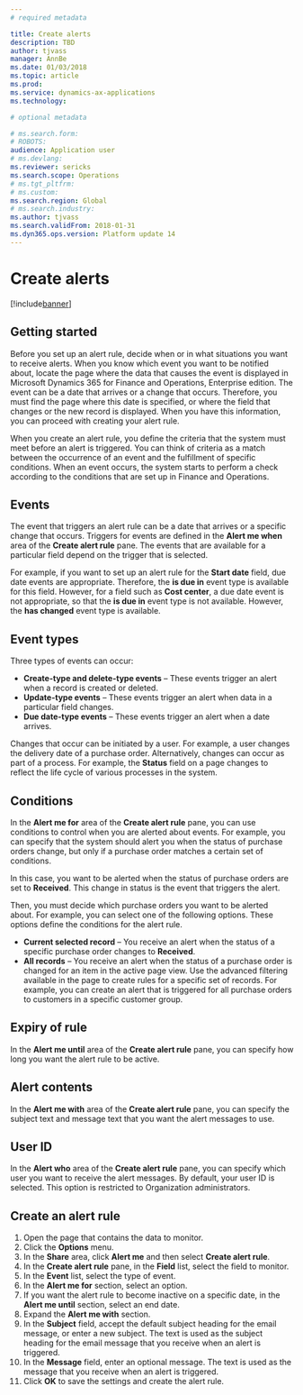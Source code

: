 ```yaml
---
# required metadata

title: Create alerts
description: TBD
author: tjvass
manager: AnnBe
ms.date: 01/03/2018
ms.topic: article
ms.prod: 
ms.service: dynamics-ax-applications
ms.technology: 

# optional metadata

# ms.search.form:
# ROBOTS:
audience: Application user
# ms.devlang: 
ms.reviewer: sericks
ms.search.scope: Operations
# ms.tgt_pltfrm: 
# ms.custom:
ms.search.region: Global
# ms.search.industry:
ms.author: tjvass
ms.search.validFrom: 2018-01-31 
ms.dyn365.ops.version: Platform update 14
---
```


# Create alerts

[!include[banner](../includes/banner.md)]

## Getting started
Before you set up an alert rule, decide when or in what situations you want to receive alerts. When you know which event you want to be notified about, locate the page where the data that causes the event is displayed in Microsoft Dynamics 365 for Finance and Operations, Enterprise edition. The event can be a date that arrives or a change that occurs. Therefore, you must find the page where this date is specified, or where the field that changes or the new record is displayed. When you have this information, you can proceed with creating your alert rule.

When you create an alert rule, you define the criteria that the system must meet before an alert is triggered. You can think of criteria as a match between the occurrence of an event and the fulfillment of specific conditions. When an event occurs, the system starts to perform a check according to the conditions that are set up in Finance and Operations. 

## Events
The event that triggers an alert rule can be a date that arrives or a specific change that occurs. Triggers for events are defined in the **Alert me when** area of the **Create alert rule** pane. The events that are available for a particular field depend on the trigger that is selected. 

For example, if you want to set up an alert rule for the **Start date** field, due date events are appropriate. Therefore, the **is due in** event type is available for this field. However, for a field such as **Cost center**, a due date event is not appropriate, so that the **is due in** event type is not available. However, the **has changed** event type is available. 

## Event types
Three types of events can occur:
- **Create-type and delete-type events** – These events trigger an alert when a record is created or deleted. 
- **Update-type events** – These events trigger an alert when data in a particular field changes. 
- **Due date-type events** – These events trigger an alert when a date arrives. 
	
Changes that occur can be initiated by a user. For example, a user changes the delivery date of a purchase order. Alternatively, changes can occur as part of a process. For example, the **Status** field on a page changes to reflect the life cycle of various processes in the system. 

## Conditions
In the **Alert me for** area of the **Create alert rule** pane, you can use conditions to control when you are alerted about events. For example, you can specify that the system should alert you when the status of purchase orders change, but only if a purchase order matches a certain set of conditions. 

In this case, you want to be alerted when the status of purchase orders are set to **Received**. This change in status is the event that triggers the alert. 

Then, you must decide which purchase orders you want to be alerted about. For example, you can select one of the following options. These options define the conditions for the alert rule.

  -  **Current selected record** – You receive an alert when the status of a specific purchase order changes to **Received**.
  -  **All records** – You receive an alert when the status of a purchase order is changed for an item in the active page view.  Use the advanced filtering available in the page to create rules for a specific set of records. For example, you can create an alert that is triggered for all purchase orders to customers in a specific customer group.
	
## Expiry of rule
In the **Alert me until** area of the **Create alert rule** pane, you can specify how long you want the alert rule to be active. 

## Alert contents
In the **Alert me with** area of the **Create alert rule** pane, you can specify the subject text and message text that you want the alert messages to use. 

## User ID
In the **Alert who** area of the **Create alert rule** pane, you can specify which user you want to receive the alert messages. By default, your user ID is selected. This option is restricted to Organization administrators.

## Create an alert rule
  1. Open the page that contains the data to monitor. 
  2. Click the **Options** menu.
  3. In the **Share** area, click **Alert me** and then select **Create alert rule**.
  4. In the **Create alert rule** pane, in the **Field** list, select the field to monitor. 
  5. In the **Event** list, select the type of event. 
  6. In the **Alert me for** section, select an option. 
  7. If you want the alert rule to become inactive on a specific date, in the **Alert me until** section, select an end date. 
8. Expand the **Alert me with** section. 
9. In the **Subject** field, accept the default subject heading for the email message, or enter a new subject. The text is used as the subject heading for the email message that you receive when an alert is triggered. 
  7. In the **Message** field, enter an optional message. The text is used as the message that you receive when an alert is triggered. 
  8. Click **OK** to save the settings and create the alert rule. 
